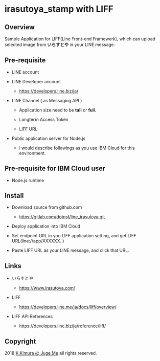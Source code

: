# irasutoya_stamp with LIFF

## Overview

Sample Application for LIFF(LIne Front-end Framework), which can upload selected image from **いらすとや** in your LINE message.


## Pre-requisite

- LINE account

- LINE Developer account

    - https://developers.line.biz/ja/

- LINE Channel ( as Messaging API )

    - Application size need to be **tall** or **full**.

    - Longterm Access Token

    - LIFF URL

- Public application server for Node.js

    - I would describe followings as you use IBM Cloud for this environment.


## Pre-requisite for IBM Cloud user

- Node.js runtime


## Install

- Download source from github.com

    - https://gitlab.com/dotnsf/line_irasutoya.git

- Deploy application into IBM Cloud

- Set endpoint URL in you LIFF application setting, and get LIFF URL(line://app/XXXXXX..)

- Paste LIFF URL as your LINE message, and click that URL.



## Links

- いらすとや

    - https://www.irasutoya.com/

- LIFF

    - https://developers.line.me/ja/docs/liff/overview/

- LIFF API References

    - https://developers.line.biz/ja/reference/liff/


## Copyright

2018 [K.Kimura @ Juge.Me](https://gitlab.com/dotnsf) all rights reserved.



